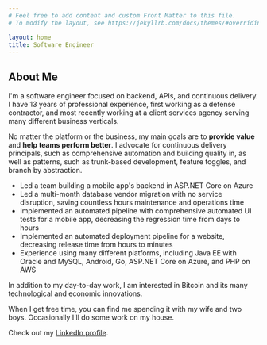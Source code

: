 ```yaml
---
# Feel free to add content and custom Front Matter to this file.
# To modify the layout, see https://jekyllrb.com/docs/themes/#overriding-theme-defaults

layout: home
title: Software Engineer
---
```


## About Me

I'm a software engineer focused on backend, APIs, and continuous delivery. I have 13 years of professional experience, first working as a defense contractor, and most recently working at a client services agency serving many different business verticals.

No matter the platform or the business, my main goals are to __provide value__ and __help teams perform better__. I advocate for continuous delivery principals, such as comprehensive automation and building quality in, as well as patterns, such as trunk-based development, feature toggles, and branch by abstraction.

- Led a team building a mobile app's backend in ASP.NET Core on Azure
- Led a multi-month database vendor migration with no service disruption, saving countless hours maintenance and operations time
- Implemented an automated pipeline with comprehensive automated UI tests for a mobile app, decreasing the regression time from days to hours
- Implemented an automated deployment pipeline for a website, decreasing release time from hours to minutes
- Experience using many different platforms, including Java EE with Oracle and MySQL, Android, Go, ASP.NET Core on Azure, and PHP on AWS

In addition to my day-to-day work, I am interested in Bitcoin and its many technological and economic innovations.

When I get free time, you can find me spending it with my wife and two boys. Occasionally I’ll do some work on my house.

Check out my [LinkedIn profile](https://www.linkedin.com/in/samueldjones/).
